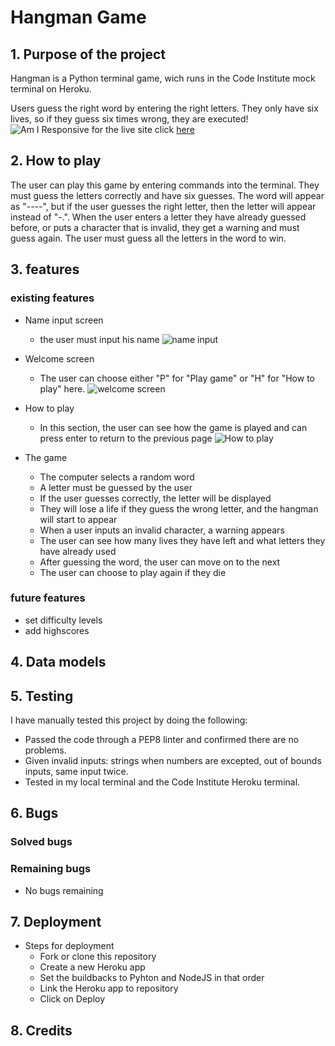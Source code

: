 # Hangman Game
## 1. Purpose of the project
Hangman is a Python terminal game, wich runs in the Code Institute mock terminal on Heroku.

Users guess the right word by entering the right letters. They only have six lives, so if they guess six times wrong, they are executed! 
![Am I Responsive](docs/............)
for the live site click
[here](https://hangman-game-ms.herokuapp.com/)

## 2. How to play
 The user can play this game by entering commands into the terminal. They must guess the letters correctly and have six guesses. The word will appear as "----", but if the user guesses the right letter, then the letter will appear instead of "-.". When the user enters a letter they have already guessed before, or puts a character that is invalid, they get a warning and must guess again. The user must guess all the letters in the word to win.

 ## 3. features
 ### existing features
 - Name input screen 
   - the user must input his name
 ![name input](docs/............)
 
 - Welcome screen
   - The user can choose either "P" for "Play game" or "H" for "How to play" here.
![welcome screen](docs/............)

- How to play
  - In this section, the user can see how the game is played and can press enter to return to the previous page
![How to play](docs/............)

- The game
  - The computer selects a random word
  - A letter must be guessed by the user
  - If the user guesses correctly, the letter will be displayed
  - They will lose a life if they guess the wrong letter, and   the hangman will start to appear
  - When a user inputs an invalid character, a warning appears
  - The user can see how many lives they have left and what letters they have already used
  - After guessing the word, the user can move on to the next
  -  The user can choose to play again if they die

### future features
- set difficulty levels
- add highscores 

## 4. Data models

## 5. Testing
I have manually tested this project by doing the following:

- Passed the code through a PEP8 linter and confirmed there are no problems.
- Given invalid inputs: strings when numbers are excepted, out of bounds inputs, same input twice.
- Tested in my local terminal and the Code Institute Heroku terminal.

## 6. Bugs
### Solved bugs

### Remaining bugs
- No bugs remaining
## 7. Deployment
- Steps for deployment
  - Fork or clone this repository
  - Create a new Heroku app
  - Set the buildbacks to Pyhton and NodeJS in that order
  - Link the Heroku app to repository
  - Click on Deploy

## 8. Credits
